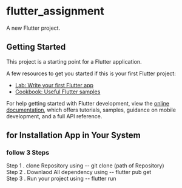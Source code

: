 # flutter_assignment

A new Flutter project.

## Getting Started

This project is a starting point for a Flutter application.

A few resources to get you started if this is your first Flutter project:

- [Lab: Write your first Flutter app](https://docs.flutter.dev/get-started/codelab)
- [Cookbook: Useful Flutter samples](https://docs.flutter.dev/cookbook)

For help getting started with Flutter development, view the
[online documentation](https://docs.flutter.dev/), which offers tutorials,
samples, guidance on mobile development, and a full API reference.

## for Installation App in Your System 

<h3> follow 3 Steps</h3>
Step 1 . clone Repository using -- git clone (path of Repository) <br>
Step 2 . Downlaod All dependency using -- flutter pub get <br>
Step 3 . Run your project using -- flutter run 
